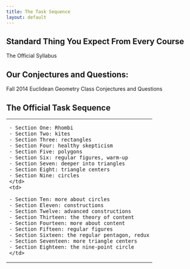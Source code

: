 ```yaml
---
title: The Task Sequence
layout: default
---
```


## Standard Thing You Expect From Every Course

The Official Syllabus

## Our Conjectures and Questions:

Fall 2014 Euclidean Geometry Class Conjectures and Questions

## The Official Task Sequence

<table>
  <tr>
    <td>

    - Section One: Rhombi
    - Section Two: kites
    - Section Three: rectangles
    - Section Four: healthy skepticism
    - Section Five: polygons
    - Section Six: regular figures, warm-up
    - Section Seven: deeper into triangles
    - Section Eight: triangle centers
    - Section Nine: circles
    </td>
    <td>

    - Section Ten: more about circles
    - Section Eleven: constructions
    - Section Twelve: advanced constructions
    - Section Thirteen: the theory of content
    - Section Fourteen: more about content
    - Section Fifteen: regular figures
    - Section Sixteen: the regular pentagon, redux
    - Section Seventeen: more triangle centers
    - Section Eighteen: the nine-point circle
    </td>
  </tr>
</table>

